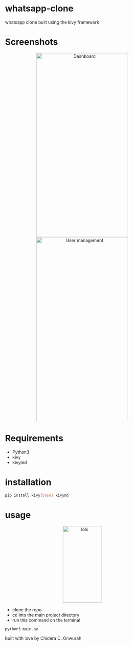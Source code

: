 # whatsapp-clone
whatsapp clone built using the kivy framework

# Screenshots
<p align="center">
    <img title="Dashboard" height="600" src="https://github.com/dera001/whatsapp-clone/blob/main/screenshot/tia5562041183793707689.png" width="300"/>
    <img title="User management" height="600" src="https://github.com/dera001/whatsapp-clone/blob/main/screenshot/tia5538439043647290494.png" width="300"/>
</p>

# Requirements
* Python3 
* kivy 
* kivymd 

# installation
```sh
pip install kivy[base] kivymd
```
# usage

<p align="center">
    <img title="lolx" height="250" src="https://github.com/dera001/whatsapp-clone/blob/main/screenshot/Screenshot%20from%202022-03-22%2020-23-42.png" width="50%"/>
</p>

* clone the repo
* cd into the main project directory
* run this command on the terminal

```sh
python3 main.py
```

built with love by Chidera C. Onwurah
